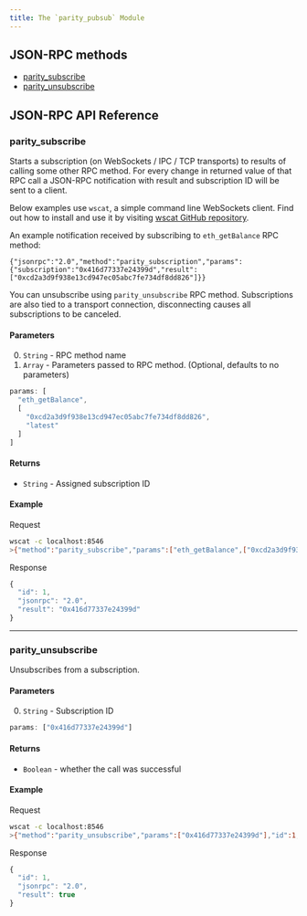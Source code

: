 ```yaml
---
title: The `parity_pubsub` Module
---
```


## JSON-RPC methods

- [parity_subscribe](#parity_subscribe)
- [parity_unsubscribe](#parity_unsubscribe)

## JSON-RPC API Reference

### parity_subscribe


Starts a subscription (on WebSockets / IPC / TCP transports) to results of calling some other RPC method.
For every change in returned value of that RPC call a JSON-RPC notification with result and subscription ID will be sent to a client.


Below examples use `wscat`, a simple command line WebSockets client. Find out how to install and use it by visiting [wscat GitHub repository](https://github.com/websockets/wscat).

An example notification received by subscribing to `eth_getBalance` RPC method:
```
{"jsonrpc":"2.0","method":"parity_subscription","params":{"subscription":"0x416d77337e24399d","result":["0xcd2a3d9f938e13cd947ec05abc7fe734df8dd826"]}}
```

You can unsubscribe using `parity_unsubscribe` RPC method. Subscriptions are also tied to a transport
connection, disconnecting causes all subscriptions to be canceled.
    

#### Parameters

0. `String` - RPC method name
0. `Array` - Parameters passed to RPC method. (Optional, defaults to no parameters)

```js
params: [
  "eth_getBalance",
  [
    "0xcd2a3d9f938e13cd947ec05abc7fe734df8dd826",
    "latest"
  ]
]
```

#### Returns

- `String` - Assigned subscription ID

#### Example

Request
```bash
wscat -c localhost:8546
>{"method":"parity_subscribe","params":["eth_getBalance",["0xcd2a3d9f938e13cd947ec05abc7fe734df8dd826","latest"]],"id":1,"jsonrpc":"2.0"}
```

Response
```js
{
  "id": 1,
  "jsonrpc": "2.0",
  "result": "0x416d77337e24399d"
}
```

***

### parity_unsubscribe

Unsubscribes from a subscription.

#### Parameters

0. `String` - Subscription ID

```js
params: ["0x416d77337e24399d"]
```

#### Returns

- `Boolean` - whether the call was successful

#### Example

Request
```bash
wscat -c localhost:8546
>{"method":"parity_unsubscribe","params":["0x416d77337e24399d"],"id":1,"jsonrpc":"2.0"}
```

Response
```js
{
  "id": 1,
  "jsonrpc": "2.0",
  "result": true
}
```

